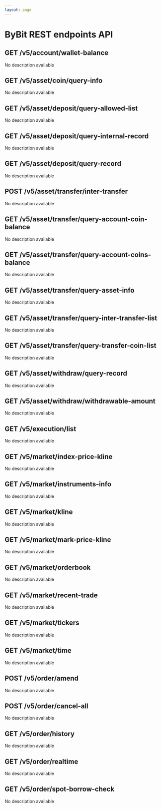 ```yaml
---
layout: page
---
```


# ByBit REST endpoints API

<InteractiveByBitRESTendpointsAPI />

## GET /v5/account/wallet-balance
No description available

<InteractiveByBitRESTendpointsAPIEndpoint1 />

## GET /v5/asset/coin/query-info
No description available

<InteractiveByBitRESTendpointsAPIEndpoint2 />

## GET /v5/asset/deposit/query-allowed-list
No description available

<InteractiveByBitRESTendpointsAPIEndpoint3 />

## GET /v5/asset/deposit/query-internal-record
No description available

<InteractiveByBitRESTendpointsAPIEndpoint4 />

## GET /v5/asset/deposit/query-record
No description available

<InteractiveByBitRESTendpointsAPIEndpoint5 />

## POST /v5/asset/transfer/inter-transfer
No description available

<InteractiveByBitRESTendpointsAPIEndpoint6 />

## GET /v5/asset/transfer/query-account-coin-balance
No description available

<InteractiveByBitRESTendpointsAPIEndpoint7 />

## GET /v5/asset/transfer/query-account-coins-balance
No description available

<InteractiveByBitRESTendpointsAPIEndpoint8 />

## GET /v5/asset/transfer/query-asset-info
No description available

<InteractiveByBitRESTendpointsAPIEndpoint9 />

## GET /v5/asset/transfer/query-inter-transfer-list
No description available

<InteractiveByBitRESTendpointsAPIEndpoint10 />

## GET /v5/asset/transfer/query-transfer-coin-list
No description available

<InteractiveByBitRESTendpointsAPIEndpoint11 />

## GET /v5/asset/withdraw/query-record
No description available

<InteractiveByBitRESTendpointsAPIEndpoint12 />

## GET /v5/asset/withdraw/withdrawable-amount
No description available

<InteractiveByBitRESTendpointsAPIEndpoint13 />

## GET /v5/execution/list
No description available

<InteractiveByBitRESTendpointsAPIEndpoint14 />

## GET /v5/market/index-price-kline
No description available

<InteractiveByBitRESTendpointsAPIEndpoint15 />

## GET /v5/market/instruments-info
No description available

<InteractiveByBitRESTendpointsAPIEndpoint16 />

## GET /v5/market/kline
No description available

<InteractiveByBitRESTendpointsAPIEndpoint17 />

## GET /v5/market/mark-price-kline
No description available

<InteractiveByBitRESTendpointsAPIEndpoint18 />

## GET /v5/market/orderbook
No description available

<InteractiveByBitRESTendpointsAPIEndpoint19 />

## GET /v5/market/recent-trade
No description available

<InteractiveByBitRESTendpointsAPIEndpoint20 />

## GET /v5/market/tickers
No description available

<InteractiveByBitRESTendpointsAPIEndpoint21 />

## GET /v5/market/time
No description available

<InteractiveByBitRESTendpointsAPIEndpoint22 />

## POST /v5/order/amend
No description available

<InteractiveByBitRESTendpointsAPIEndpoint23 />

## POST /v5/order/cancel-all
No description available

<InteractiveByBitRESTendpointsAPIEndpoint24 />

## GET /v5/order/history
No description available

<InteractiveByBitRESTendpointsAPIEndpoint25 />

## GET /v5/order/realtime
No description available

<InteractiveByBitRESTendpointsAPIEndpoint26 />

## GET /v5/order/spot-borrow-check
No description available

<InteractiveByBitRESTendpointsAPIEndpoint27 />

<script setup>
import InteractiveByBitRESTendpointsAPI from '../../.vitepress/theme/components/InteractiveByBitRESTendpointsAPI.vue'
import InteractiveByBitRESTendpointsAPIEndpoint1 from '../../.vitepress/theme/components/InteractiveByBitRESTendpointsAPIEndpoint1.vue'
import InteractiveByBitRESTendpointsAPIEndpoint2 from '../../.vitepress/theme/components/InteractiveByBitRESTendpointsAPIEndpoint2.vue'
import InteractiveByBitRESTendpointsAPIEndpoint3 from '../../.vitepress/theme/components/InteractiveByBitRESTendpointsAPIEndpoint3.vue'
import InteractiveByBitRESTendpointsAPIEndpoint4 from '../../.vitepress/theme/components/InteractiveByBitRESTendpointsAPIEndpoint4.vue'
import InteractiveByBitRESTendpointsAPIEndpoint5 from '../../.vitepress/theme/components/InteractiveByBitRESTendpointsAPIEndpoint5.vue'
import InteractiveByBitRESTendpointsAPIEndpoint6 from '../../.vitepress/theme/components/InteractiveByBitRESTendpointsAPIEndpoint6.vue'
import InteractiveByBitRESTendpointsAPIEndpoint7 from '../../.vitepress/theme/components/InteractiveByBitRESTendpointsAPIEndpoint7.vue'
import InteractiveByBitRESTendpointsAPIEndpoint8 from '../../.vitepress/theme/components/InteractiveByBitRESTendpointsAPIEndpoint8.vue'
import InteractiveByBitRESTendpointsAPIEndpoint9 from '../../.vitepress/theme/components/InteractiveByBitRESTendpointsAPIEndpoint9.vue'
import InteractiveByBitRESTendpointsAPIEndpoint10 from '../../.vitepress/theme/components/InteractiveByBitRESTendpointsAPIEndpoint10.vue'
import InteractiveByBitRESTendpointsAPIEndpoint11 from '../../.vitepress/theme/components/InteractiveByBitRESTendpointsAPIEndpoint11.vue'
import InteractiveByBitRESTendpointsAPIEndpoint12 from '../../.vitepress/theme/components/InteractiveByBitRESTendpointsAPIEndpoint12.vue'
import InteractiveByBitRESTendpointsAPIEndpoint13 from '../../.vitepress/theme/components/InteractiveByBitRESTendpointsAPIEndpoint13.vue'
import InteractiveByBitRESTendpointsAPIEndpoint14 from '../../.vitepress/theme/components/InteractiveByBitRESTendpointsAPIEndpoint14.vue'
import InteractiveByBitRESTendpointsAPIEndpoint15 from '../../.vitepress/theme/components/InteractiveByBitRESTendpointsAPIEndpoint15.vue'
import InteractiveByBitRESTendpointsAPIEndpoint16 from '../../.vitepress/theme/components/InteractiveByBitRESTendpointsAPIEndpoint16.vue'
import InteractiveByBitRESTendpointsAPIEndpoint17 from '../../.vitepress/theme/components/InteractiveByBitRESTendpointsAPIEndpoint17.vue'
import InteractiveByBitRESTendpointsAPIEndpoint18 from '../../.vitepress/theme/components/InteractiveByBitRESTendpointsAPIEndpoint18.vue'
import InteractiveByBitRESTendpointsAPIEndpoint19 from '../../.vitepress/theme/components/InteractiveByBitRESTendpointsAPIEndpoint19.vue'
import InteractiveByBitRESTendpointsAPIEndpoint20 from '../../.vitepress/theme/components/InteractiveByBitRESTendpointsAPIEndpoint20.vue'
import InteractiveByBitRESTendpointsAPIEndpoint21 from '../../.vitepress/theme/components/InteractiveByBitRESTendpointsAPIEndpoint21.vue'
import InteractiveByBitRESTendpointsAPIEndpoint22 from '../../.vitepress/theme/components/InteractiveByBitRESTendpointsAPIEndpoint22.vue'
import InteractiveByBitRESTendpointsAPIEndpoint23 from '../../.vitepress/theme/components/InteractiveByBitRESTendpointsAPIEndpoint23.vue'
import InteractiveByBitRESTendpointsAPIEndpoint24 from '../../.vitepress/theme/components/InteractiveByBitRESTendpointsAPIEndpoint24.vue'
import InteractiveByBitRESTendpointsAPIEndpoint25 from '../../.vitepress/theme/components/InteractiveByBitRESTendpointsAPIEndpoint25.vue'
import InteractiveByBitRESTendpointsAPIEndpoint26 from '../../.vitepress/theme/components/InteractiveByBitRESTendpointsAPIEndpoint26.vue'
import InteractiveByBitRESTendpointsAPIEndpoint27 from '../../.vitepress/theme/components/InteractiveByBitRESTendpointsAPIEndpoint27.vue'
import SimpleOutline from '../../.vitepress/theme/components/SimpleOutline.vue'
</script>

<SimpleOutline :items="[
  { text: 'GET /v5/account/wallet-balance', anchor: '#get-v5accountwalletbalance' },
  { text: 'GET /v5/asset/coin/query-info', anchor: '#get-v5assetcoinqueryinfo' },
  { text: 'GET /v5/asset/deposit/query-allowed-list', anchor: '#get-v5assetdepositqueryallowedlist' },
  { text: 'GET /v5/asset/deposit/query-internal-record', anchor: '#get-v5assetdepositqueryinternalrecord' },
  { text: 'GET /v5/asset/deposit/query-record', anchor: '#get-v5assetdepositqueryrecord' },
  { text: 'POST /v5/asset/transfer/inter-transfer', anchor: '#post-v5assettransferintertransfer' },
  { text: 'GET /v5/asset/transfer/query-account-coin-balance', anchor: '#get-v5assettransferqueryaccountcoinbalance' },
  { text: 'GET /v5/asset/transfer/query-account-coins-balance', anchor: '#get-v5assettransferqueryaccountcoinsbalance' },
  { text: 'GET /v5/asset/transfer/query-asset-info', anchor: '#get-v5assettransferqueryassetinfo' },
  { text: 'GET /v5/asset/transfer/query-inter-transfer-list', anchor: '#get-v5assettransferqueryintertransferlist' },
  { text: 'GET /v5/asset/transfer/query-transfer-coin-list', anchor: '#get-v5assettransferquerytransfercoinlist' },
  { text: 'GET /v5/asset/withdraw/query-record', anchor: '#get-v5assetwithdrawqueryrecord' },
  { text: 'GET /v5/asset/withdraw/withdrawable-amount', anchor: '#get-v5assetwithdrawwithdrawableamount' },
  { text: 'GET /v5/execution/list', anchor: '#get-v5executionlist' },
  { text: 'GET /v5/market/index-price-kline', anchor: '#get-v5marketindexpricekline' },
  { text: 'GET /v5/market/instruments-info', anchor: '#get-v5marketinstrumentsinfo' },
  { text: 'GET /v5/market/kline', anchor: '#get-v5marketkline' },
  { text: 'GET /v5/market/mark-price-kline', anchor: '#get-v5marketmarkpricekline' },
  { text: 'GET /v5/market/orderbook', anchor: '#get-v5marketorderbook' },
  { text: 'GET /v5/market/recent-trade', anchor: '#get-v5marketrecenttrade' },
  { text: 'GET /v5/market/tickers', anchor: '#get-v5markettickers' },
  { text: 'GET /v5/market/time', anchor: '#get-v5markettime' },
  { text: 'POST /v5/order/amend', anchor: '#post-v5orderamend' },
  { text: 'POST /v5/order/cancel-all', anchor: '#post-v5ordercancelall' },
  { text: 'GET /v5/order/history', anchor: '#get-v5orderhistory' },
  { text: 'GET /v5/order/realtime', anchor: '#get-v5orderrealtime' },
  { text: 'GET /v5/order/spot-borrow-check', anchor: '#get-v5orderspotborrowcheck' }
]" />
